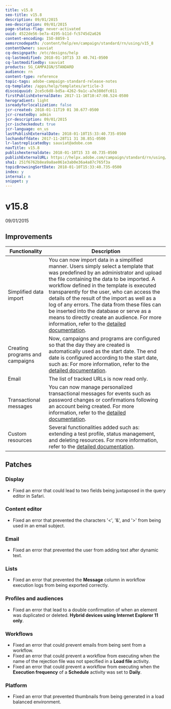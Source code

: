 ```yaml
---
title: v15.8
seo-title: v15.8
description: 09/01/2015
seo-description: 09/01/2015
page-status-flag: never-activated
uuid: 4522de56-be7a-4195-b11d-fc5745d2a626
content-encoding: ISO-8859-1
aemsrcnodepath: /content/help/en/campaign/standard/rn/using/v15_8
contentOwner: sauviat
cq-designpath: /etc/designs/help
cq-lastmodified: 2018-01-10T15 33 40.741-0500
cq-lastmodifiedby: sauviat
products: SG_CAMPAIGN/STANDARD
audience: rn
content-type: reference
topic-tags: adobe-campaign-standard-release-notes
cq-template: /apps/help/templates/article-3
discoiquuid: 2ce5c6d8-bd5a-4262-9a1c-a7e380dfc011
firstPublishExternalDate: 2017-11-16T10:47:08.524-0500
herogradient: light
isreadyforlocalization: false
jcr-created: 2018-01-11T19 01 30.677-0500
jcr-createdby: admin
jcr-description: 09/01/2015
jcr-ischeckedout: true
jcr-language: en_us
lastPublishExternalDate: 2018-01-10T15:33:40.735-0500
lochandoffdate: 2017-11-28T11 31 38.851-0500
lr-lastreplicatedby: sauviat@adobe.com
navTitle: v15.8
publishexternaldate: 2018-01-10T15 33 40.735-0500
publishExternalURL: https://helpx.adobe.com/campaign/standard/rn/using/v15_8.html
sha1: 251f6762b8ea9a8ae061e3ab0e36a4a87c765f3a
topicBrowsingSortDate: 2018-01-10T15:33:40.735-0500
index: y
internal: n
snippet: y
---
```


# v15.8

09/01/2015

## Improvements

|  Functionality  | Description  |
|---|---|
|  Simplified data import  | You can now import data in a simplified manner. Users simply select a template that was predefined by an administrator and upload the file containing the data to be imported. A workflow defined in the template is executed transparently for the user, who can access the details of the result of the import as well as a log of any errors. The data from these files can be inserted into the database or serve as a means to directly create an audience. For more information, refer to the [detailed documentation](../../automating/using/using-import-templates.md#about-import-templates).  |
|  Creating programs and campaigns  | Now, campaigns and programs are configured so that the day they are created is automatically used as the start date. The end date is configured according to the start date, such as: For more information, refer to the [detailed documentation](../../start/using/programs-and-campaigns.md).  |
|  Email  | The list of tracked URLs is now read only.  |
|  Transactional messages  | You can now manage personalized transactional messages for events such as password changes or confirmations following an account being created. For more information, refer to the [detailed documentation](../../channels/using/about-transactional-messaging.md).  |
|  Custom resources  | Several functionalities added such as: extending a test profile, status management, and deleting resources. For more information, refer to the [detailed documentation](../../developing/using/resource-statuses.md).  |

## Patches

### Display

* Fixed an error that could lead to two fields being juxtaposed in the query editor in Safari.

### Content editor

* Fixed an error that prevented the characters '<', '&', and '>' from being used in an email subject.

### Email

* Fixed an error that prevented the user from adding text after dynamic text.

### Lists

* Fixed an error that prevented the **Message** column in workflow execution logs from being exported correctly.

### Profiles and audiences

* Fixed an error that lead to a double confirmation of when an element was duplicated or deleted. **Hybrid devices using Internet Explorer 11 only**.

### Workflows

* Fixed an error that could prevent emails from being sent from a workflow.
* Fixed an error that could prevent a workflow from executing when the name of the rejection file was not specified in a **Load file** activity.
* Fixed an error that could prevent a workflow from executing when the **Execution frequency** of a **Schedule** activity was set to **Daily**.

### Platform

* Fixed an error that prevented thumbnails from being generated in a load balanced environment.

